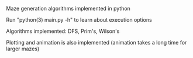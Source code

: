 Maze generation algorithms implemented in python

Run "python(3) main.py -h" to learn about execution options

Algorithms implemented:
DFS, Prim's, Wilson's

Plotting and animation is also implemented (animation takes a long time for larger mazes)